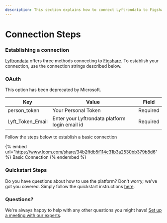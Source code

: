 ```yaml
---
description: This section explains how to connect Lyftrondata to Figshare.
---
```


# Connection Steps

### Establishing a connection

[Lyftrondata](https://www.lyftrondata.com) offers three methods connecting to [Figshare](https://www.lyftrondata.com/integration/business-analytics/figshare/). To establish your connection, use the connection strings described below.

### OAuth

This option has been deprecated by Microsoft.

| Key                | Value                                          | Field    |
| ------------------ | ---------------------------------------------- | -------- |
| person\_token      | Your Personal Token                            | Required |
| Lyft\_Token\_Email | Enter your Lyftrondata platform login email id | Required |

Follow the steps below to establish a basic connection

{% embed url="https://www.loom.com/share/34b2ffdb5f114c31b3a2530bb379b8d6" %}
Basic Connection
{% endembed %}

### Quickstart Steps

Do you have questions about how to use the platform? Don't worry; we've got you covered. Simply follow the quickstart instructions [here](../../../quickstart-steps.md).

### Questions? <a href="#questions" id="questions"></a>

We're always happy to help with any other questions you might have! [Set up a meeting with our experts](https://www.lyftrondata.com/book-a-meeting/).
